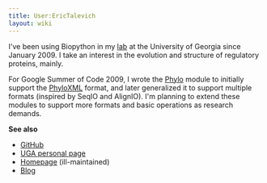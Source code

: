 ```yaml
---
title: User:EricTalevich
layout: wiki
---
```


I've been using Biopython in my [lab](http://esbg.bmb.uga.edu/) at the
University of Georgia since January 2009. I take an interest in the
evolution and structure of regulatory proteins, mainly.

For Google Summer of Code 2009, I wrote the [Phylo](Phylo "wikilink")
module to initially support the [PhyloXML](PhyloXML "wikilink") format,
and later generalized it to support multiple formats (inspired by SeqIO
and AlignIO). I'm planning to extend these modules to support more
formats and basic operations as research demands.

**See also**

-   [GitHub](http://github.com/etal)
-   [UGA personal page](http://etal.myweb.uga.edu/)
-   [Homepage](http://eric.talevich.com/) (ill-maintained)
-   [Blog](http://etalog.blogspot.com/)

